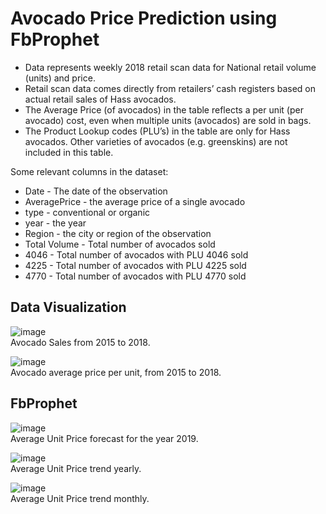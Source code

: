 # Avocado Price Prediction using FbProphet

- Data represents weekly 2018 retail scan data for National retail volume (units) and price. 
- Retail scan data comes directly from retailers’ cash registers based on actual retail sales of Hass avocados. 
- The Average Price (of avocados) in the table reflects a per unit (per avocado) cost, even when multiple units (avocados) are sold in bags. 
- The Product Lookup codes (PLU’s) in the table are only for Hass avocados. Other varieties of avocados (e.g. greenskins) are not included in this table.

Some relevant columns in the dataset:

- Date - The date of the observation
- AveragePrice - the average price of a single avocado
- type - conventional or organic
- year - the year
- Region - the city or region of the observation
- Total Volume - Total number of avocados sold
- 4046 - Total number of avocados with PLU 4046 sold
- 4225 - Total number of avocados with PLU 4225 sold
- 4770 - Total number of avocados with PLU 4770 sold

## Data Visualization

![image](https://user-images.githubusercontent.com/50113394/126956154-705a2cd9-fccb-4848-9ed7-2fa3538c10f1.png)  
Avocado Sales from 2015 to 2018.  

![image](https://user-images.githubusercontent.com/50113394/126956276-7d1fe396-4c2e-40b0-beb8-4314cd81230f.png)  
Avocado average price per unit, from 2015 to 2018.  

## FbProphet

![image](https://user-images.githubusercontent.com/50113394/126956451-eaba4097-7250-4a9a-887a-89affff5d07c.png)  
Average Unit Price forecast for the year 2019.  

![image](https://user-images.githubusercontent.com/50113394/126956586-e0df2fab-8321-4988-bf2d-f7b1530b7f2e.png)  
Average Unit Price trend yearly.  

![image](https://user-images.githubusercontent.com/50113394/126956620-7fd9e7d0-6fed-4f9f-ad09-1d852dd76866.png)  
Average Unit Price trend monthly.  

